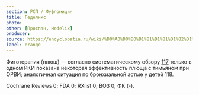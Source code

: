 ```yaml
---
section: РСП / Фуфломицин
title: Геделикс
photo:
other: [Проспан, Hedelix]
producer:
source: https://encyclopatia.ru/wiki/%D0%A0%D0%B0%D1%81%D1%81%D1%82%D1%80%D0%B5%D0%BB%D1%8C%D0%BD%D1%8B%D0%B9_%D1%81%D0%BF%D0%B8%D1%81%D0%BE%D0%BA_%D0%BF%D1%80%D0%B5%D0%BF%D0%B0%D1%80%D0%B0%D1%82%D0%BE%D0%B2
label: orange
---
```


Фитотерапия (плющ) — согласно систематическому обзору [117](http://www.ncbi.nlm.nih.gov/pmc/articles/PMC2957147) только в одном РКИ показана некоторая эффективность плюща с тимьяном при ОРВИ; аналогичная ситуация по бронхиальной астме у детей [118](http://www.ncbi.nlm.nih.gov/pubmed/12725580).

Cochrane Reviews 0; FDA 0; RXlist 0; ВОЗ 0; ФК (-).
